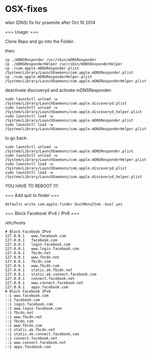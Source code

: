# OSX-fixes
wlan (DNS) fix for yosemite after Oct 16 2014 


=== Usage: ===

Clone Repo and go into the Folder.

then:
```
cp ./mDNSResponder /usr/sbin/mDNSResponder
cp ./mDNSResponderHelper /usr/sbin/mDNSResponderHelper
cp ./com.apple.mDNSResponder.plist /System/Library/LaunchDaemons/com.apple.mDNSResponder.plist
cp ./com.apple.mDNSResponderHelper.plist /System/Library/LaunchDaemons/com.apple.mDNSResponderHelper.plist
```


deactivate discoveryd and activate mDNSResponder:
```
sudo launchctl unload -w /System/Library/LaunchDaemons/com.apple.discoveryd.plist
sudo launchctl unload -w /System/Library/LaunchDaemons/com.apple.discoveryd_helper.plist
sudo launchctl load -w /System/Library/LaunchDaemons/com.apple.mDNSResponder.plist
sudo launchctl load -w /System/Library/LaunchDaemons/com.apple.mDNSResponderHelper.plist
```

to go back:
```
sudo launchctl unload -w /System/Library/LaunchDaemons/com.apple.mDNSResponder.plist
sudo launchctl unload -w /System/Library/LaunchDaemons/com.apple.mDNSResponderHelper.plist
sudo launchctl load -w /System/Library/LaunchDaemons/com.apple.discoveryd.plist
sudo launchctl load -w /System/Library/LaunchDaemons/com.apple.discoveryd_helper.plist
```

YOU HAVE TO REBOOT !!!!



=== Add quit to finder ===

```
defaults write com.apple.finder QuitMenuItem -bool yes
```

=== Block Facebook IPv4 / IPv6 ===

/etc/hosts

````
# Block Facebook IPv4
127.0.0.1   www.facebook.com
127.0.0.1   facebook.com
127.0.0.1   login.facebook.com
127.0.0.1   www.login.facebook.com
127.0.0.1   fbcdn.net
127.0.0.1   www.fbcdn.net
127.0.0.1   fbcdn.com
127.0.0.1   www.fbcdn.com
127.0.0.1   static.ak.fbcdn.net
127.0.0.1   static.ak.connect.facebook.com
127.0.0.1   connect.facebook.net
127.0.0.1   www.connect.facebook.net
127.0.0.1   apps.facebook.com
# Block Facebook IPv6
::1 www.facebook.com
::1 facebook.com
::1 login.facebook.com
::1 www.login.facebook.com
::1 fbcdn.net
::1 www.fbcdn.net
::1 fbcdn.com
::1 www.fbcdn.com
::1 static.ak.fbcdn.net
::1 static.ak.connect.facebook.com
::1 connect.facebook.net
::1 www.connect.facebook.net
::1 apps.facebook.com
````